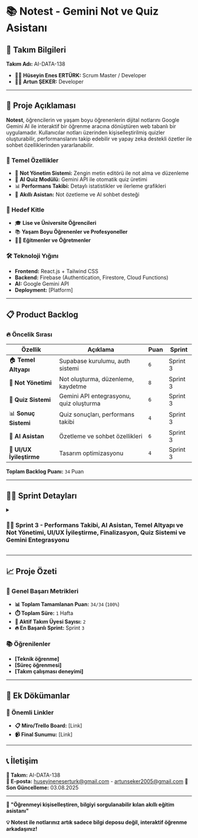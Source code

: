 # 📚 Notest - Gemini Not ve Quiz Asistanı

## 👥 Takım Bilgileri
**Takım Adı:** AI-DATA-138
- 👨‍💼 **Hüseyin Enes ERTÜRK:** Scrum Master / Developer
- 👩‍💻 **Artun ŞEKER:** Developer

---

## 🎯 Proje Açıklaması

**Notest**, öğrencilerin ve yaşam boyu öğrenenlerin dijital notlarını Google Gemini AI ile interaktif bir öğrenme aracına dönüştüren web tabanlı bir uygulamadır. Kullanıcılar notları üzerinden kişiselleştirilmiş quizler oluşturabilir, performanslarını takip edebilir ve yapay zeka destekli özetler ile sohbet özelliklerinden yararlanabilir.

### 🚀 Temel Özellikler
- 📝 **Not Yönetim Sistemi:** Zengin metin editörü ile not alma ve düzenleme
- 🧠 **AI Quiz Modülü:** Gemini API ile otomatik quiz üretimi
- 📊 **Performans Takibi:** Detaylı istatistikler ve ilerleme grafikleri
- 🤖 **Akıllı Asistan:** Not özetleme ve AI sohbet desteği

### 🎯 Hedef Kitle
- 🎓 **Lise ve Üniversite Öğrencileri**
- 📚 **Yaşam Boyu Öğrenenler ve Profesyoneller**
- 👨‍🏫 **Eğitmenler ve Öğretmenler**

### 🛠️ Teknoloji Yığını
- **Frontend:** React.js + Tailwind CSS
- **Backend:** Firebase (Authentication, Firestore, Cloud Functions)
- **AI:** Google Gemini API
- **Deployment:** [Platform]

---

## 📋 Product Backlog

### 🔥 Öncelik Sırası
| **Özellik** | **Açıklama** | **Puan** | **Sprint** |
|-------------|--------------|----------|------------|
| 🏠 **Temel Altyapı** | Supabase kurulumu, auth sistemi | `6` | Sprint 3 |
| 📝 **Not Yönetimi** | Not oluşturma, düzenleme, kaydetme | `8` | Sprint 3 |
| 🧠 **Quiz Sistemi** | Gemini API entegrasyonu, quiz oluşturma | `6` | Sprint 3 |
| 📊 **Sonuç Sistemi** | Quiz sonuçları, performans takibi | `4` | Sprint 3 |
| 🤖 **AI Asistan** | Özetleme ve sohbet özellikleri | `6` | Sprint 3 |
| 🎨 **UI/UX İyileştirme** | Tasarım optimizasyonu | `4` | Sprint 3 |

**Toplam Backlog Puanı:** `34` Puan

---

## 🏃‍♂️ Sprint Detayları

<details>
<summary><h3>🏃‍♂️ Sprint 3 - Performans Takibi, AI Asistan, Temel Altyapı ve Not Yönetimi, UI/UX İyileştirme, Finalizasyon, Quiz Sistemi ve Gemini Entegrasyonu</h3></summary>

### 🎯 Sprint Hedefi
**Frontend tasarımı tamamlanacak. AI entegrasyonu ve authentication kurulumları tamamlanacak. Temel not tutma işlevi eklenecek.**

### 📊 Sprint Bilgileri
- **📅 Sprint Süresi:** 21.07.2025 - 03.08.2025
- **🎯 Hedef Puan:** `34` Puan
- **✅ Tamamlanan Puan:** `34` Puan
- **📈 Tamamlanma Oranı:** `100%`

### 📋 Sprint Backlog

#### 🔥 Yüksek Öncelik
- [ ] **[Temel Altyapı]** - `6` Puan
  - **📝 Açıklama:*Supabase kurulumu ve auth sistemi.* 
  - **🎯 Kabul Kriterleri:*Database bağlantısının sağlanması. Kullanıcı bilgilerinin sağlıklı bir şekilde kaydedilmesi.*
  - **👤 Sorumlu:*Artun Şeker*

- [ ] **[Not Sistemi]** - `8` Puan
  - **📝 Açıklama:*Not oluşturma, düzenleme, kaydetme.* 
  - **🎯 Kabul Kriterleri:*Temel işlevlerin sağlanması.*
  - **👤 Sorumlu:*Artun Şeker, Hüseyin Enes Ertürk*
    
- [ ] **[Quiz Sistemi]** - `6` Puan
  - **📝 Açıklama:*Notlardan yola çıkarak quiz oluşturulması ve sonuçların kaydedilmesi.* 
  - **🎯 Kabul Kriterleri:*Temel işlevlerin sağlanması.*
  - **👤 Sorumlu:*Artun Şeker, Hüseyin Enes Ertürk*

### 📱 Daily Scrum
**🗣️ Daily Scrum toplantıları:** [Platform/Zaman]

📎 **Daily Scrum Notları:** [Dosya linki]

### 🔍 Sprint Review

#### ✅ Tamamlanan İşler
- **[Temel Altyapı]**
- **[Not Yönetimi]**
- **[Quiz Sistemi]**
- **[Sonuç Sistemi]**
- **[AI Asistanı]**

#### ❌ Tamamlanamayan İşler

#### 🎯 Demo
**📸 Ekran Görüntüleri:** [Klasör/Link]

#### 👥 Sprint Review Katılımcıları
- **Hüseyin Enes Ertürk**
- **Artun Şeker**

### 🔄 Sprint Retrospective

#### ✅ İyi Giden Şeyler
- **Görev dağılımı uygun yapıldı. Proje üyeleri görevlerini uygun bir şekilde tamamladı.**
- **Son sprintte iletişim kopukluğu yaşanmadı.**

#### ❌ İyileştirilebilir Alanlar

</details>

---

## 📈 Proje Özeti

### 🎯 Genel Başarı Metrikleri
- **📊 Toplam Tamamlanan Puan:** `34/34` (`100%`)
- **⏱️ Toplam Süre:** `1` Hafta
- **👥 Aktif Takım Üyesi Sayısı:** `2`
- **🔥 En Başarılı Sprint:** Sprint `3`

### 📚 Öğrenilenler
- **[Teknik öğrenme]**
- **[Süreç öğrenmesi]**
- **[Takım çalışması deneyimi]**

---

## 📎 Ek Dökümanlar

### 🔗 Önemli Linkler
- **📋 Miro/Trello Board:** [Link]
- **📹 Final Sunumu:** [Link]

---

## 📞 İletişim

**🏢 Takım:** AI-DATA-138  
**📧 E-posta:** huseyineneserturk@gmail.com - artunseker2005@gmail.com
**📅 Son Güncelleme:** 03.08.2025

---

**🎯 "Öğrenmeyi kişiselleştiren, bilgiyi sorgulanabilir kılan akıllı eğitim asistanı"**

**💡 Notest ile notlarınız artık sadece bilgi deposu değil, interaktif öğrenme arkadaşınız!**
